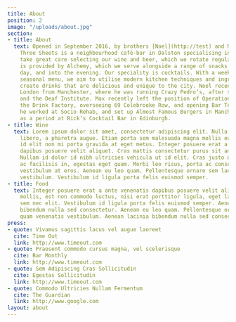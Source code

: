 ```yaml
---
title: About
position: 2
image: "/uploads/about.jpg"
section:
- title: About
  text: Opened in September 2016, by brothers [Noel](http://test) and Max Venning,
    Three Sheets is a neighbourhood café-bar in Dalston specialising in drinks. We
    take great care selecting our wine and beer, which we rotate regularly. The coffee
    is provided by Alchemy, which we serve alongside a range of snacks through the
    day, and into the evening. Our speciality is cocktails. With a weekly rotating
    seasonal menu, we aim to utilise modern kitchen techniques and ingredients to
    create drinks that are delicious and unique to the city. Noel recently moved to
    London from Manchester, where he was running Crazy Pedro’s, after stints at Trof
    and the Deaf Institute. Max recently left the position of Operations Manager at
    the Drink Factory, overseeing 69 Colebrooke Row, and opening Bar Termini. Previously
    he worked at Socio Rehab, and set up Almost Famous Burgers in Manchester, as well
    as a period at Rick’s Cocktail Bar in Edinburgh.
- title: Wine
  text: Lorem ipsum dolor sit amet, consectetur adipiscing elit. Nulla vitae elit
    libero, a pharetra augue. Etiam porta sem malesuada magna mollis euismod. Donec
    id elit non mi porta gravida at eget metus. Integer posuere erat a ante venenatis
    dapibus posuere velit aliquet. Cras mattis consectetur purus sit amet fermentum.
    Nullam id dolor id nibh ultricies vehicula ut id elit. Cras justo odio, dapibus
    ac facilisis in, egestas eget quam. Morbi leo risus, porta ac consectetur ac,
    vestibulum at eros. Aenean eu leo quam. Pellentesque ornare sem lacinia quam venenatis
    vestibulum. Vestibulum id ligula porta felis euismod semper.
- title: Food
  text: Integer posuere erat a ante venenatis dapibus posuere velit aliquet. Duis
    mollis, est non commodo luctus, nisi erat porttitor ligula, eget lacinia odio
    sem nec elit. Vestibulum id ligula porta felis euismod semper. Aenean lacinia
    bibendum nulla sed consectetur. Aenean eu leo quam. Pellentesque ornare sem lacinia
    quam venenatis vestibulum. Aenean lacinia bibendum nulla sed consectetur.
press:
- quote: Vivamus sagittis lacus vel augue laoreet
  cite: Time Out
  link: http://www.timeout.com
- quote: Praesent commodo cursus magna, vel scelerisque
  cite: Bar Monthly
  link: http://www.timeout.com
- quote: Sem Adipiscing Cras Sollicitudin
  cite: Egestas Sollicitudin
  link: http://www.timeout.com
- quote: Commodo Ultricies Nullam Fermentum
  cite: The Guardian
  link: http://www.google.com
layout: about
---
```


